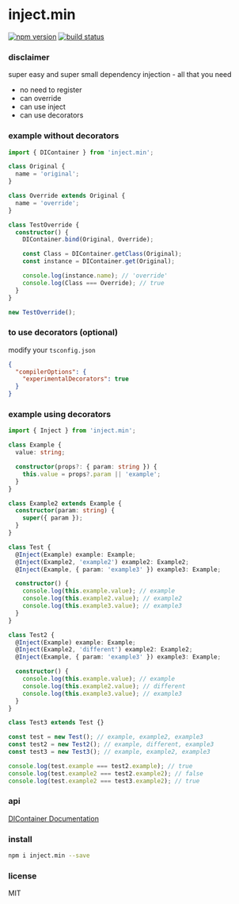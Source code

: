 # inject.min

[<img src="https://img.shields.io/npm/v/inject.min?style=for-the-badge&color=success" alt="npm version" />](https://www.npmjs.com/package/inject.min?activeTab=versions)
[<img src="https://img.shields.io/circleci/build/github/Prozi/inject.min/main?style=for-the-badge" alt="build status" />](https://app.circleci.com/pipelines/github/Prozi/inject.min)

### disclaimer

super easy and super small dependency injection - all that you need

- no need to register
- can override
- can use inject
- can use decorators

### example without decorators

```ts
import { DIContainer } from 'inject.min';

class Original {
  name = 'original';
}

class Override extends Original {
  name = 'override';
}

class TestOverride {
  constructor() {
    DIContainer.bind(Original, Override);

    const Class = DIContainer.getClass(Original);
    const instance = DIContainer.get(Original);

    console.log(instance.name); // 'override'
    console.log(Class === Override); // true
  }
}

new TestOverride();
```

### to use decorators (optional)

modify your `tsconfig.json`

```json
{
  "compilerOptions": {
    "experimentalDecorators": true
  }
}
```

### example using decorators

```ts
import { Inject } from 'inject.min';

class Example {
  value: string;

  constructor(props?: { param: string }) {
    this.value = props?.param || 'example';
  }
}

class Example2 extends Example {
  constructor(param: string) {
    super({ param });
  }
}

class Test {
  @Inject(Example) example: Example;
  @Inject(Example2, 'example2') example2: Example2;
  @Inject(Example, { param: 'example3' }) example3: Example;

  constructor() {
    console.log(this.example.value); // example
    console.log(this.example2.value); // example2
    console.log(this.example3.value); // example3
  }
}

class Test2 {
  @Inject(Example) example: Example;
  @Inject(Example2, 'different') example2: Example2;
  @Inject(Example, { param: 'example3' }) example3: Example;

  constructor() {
    console.log(this.example.value); // example
    console.log(this.example2.value); // different
    console.log(this.example3.value); // example3
  }
}

class Test3 extends Test {}

const test = new Test(); // example, example2, example3
const test2 = new Test2(); // example, different, example3
const test3 = new Test3(); // example, example2, example3

console.log(test.example === test2.example); // true
console.log(test.example2 === test2.example2); // false
console.log(test.example2 === test3.example2); // true
```

### api

[DIContainer Documentation](https://prozi.github.io/inject.min/classes/DIContainer.html)

### install

```bash
npm i inject.min --save
```

### license

MIT
